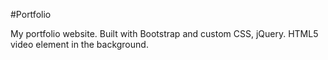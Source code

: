 #Portfolio


My portfolio website. Built with Bootstrap and custom CSS, jQuery. HTML5 video element in the background.
